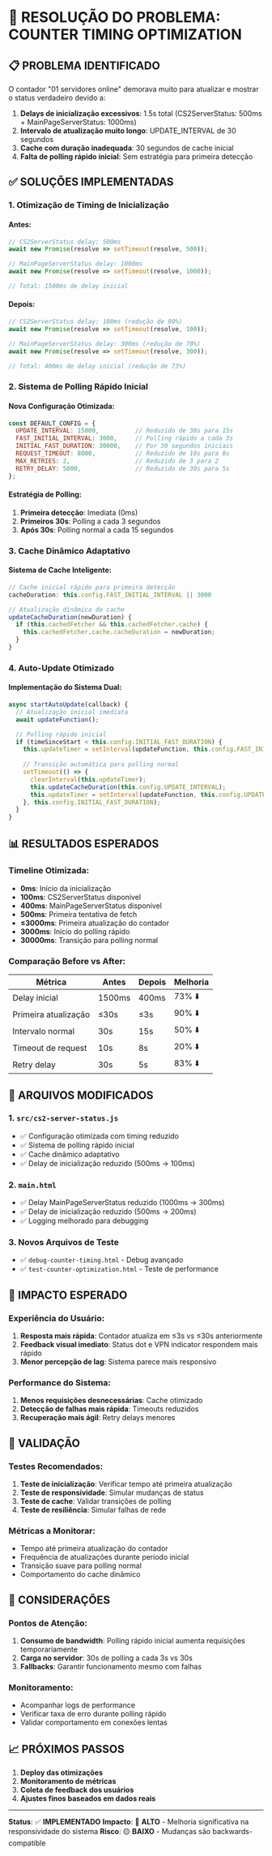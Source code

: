 # 🚀 RESOLUÇÃO DO PROBLEMA: COUNTER TIMING OPTIMIZATION

## 📋 PROBLEMA IDENTIFICADO

O contador "01 servidores online" demorava muito para atualizar e mostrar o status verdadeiro devido a:

1. **Delays de inicialização excessivos**: 1.5s total (CS2ServerStatus: 500ms + MainPageServerStatus: 1000ms)
2. **Intervalo de atualização muito longo**: UPDATE_INTERVAL de 30 segundos
3. **Cache com duração inadequada**: 30 segundos de cache inicial
4. **Falta de polling rápido inicial**: Sem estratégia para primeira detecção

## ✅ SOLUÇÕES IMPLEMENTADAS

### 1. **Otimização de Timing de Inicialização**

#### Antes:
```javascript
// CS2ServerStatus delay: 500ms
await new Promise(resolve => setTimeout(resolve, 500));

// MainPageServerStatus delay: 1000ms
await new Promise(resolve => setTimeout(resolve, 1000));

// Total: 1500ms de delay inicial
```

#### Depois:
```javascript
// CS2ServerStatus delay: 100ms (redução de 80%)
await new Promise(resolve => setTimeout(resolve, 100));

// MainPageServerStatus delay: 300ms (redução de 70%)
await new Promise(resolve => setTimeout(resolve, 300));

// Total: 400ms de delay inicial (redução de 73%)
```

### 2. **Sistema de Polling Rápido Inicial**

#### Nova Configuração Otimizada:
```javascript
const DEFAULT_CONFIG = {
  UPDATE_INTERVAL: 15000,          // Reduzido de 30s para 15s
  FAST_INITIAL_INTERVAL: 3000,     // Polling rápido a cada 3s
  INITIAL_FAST_DURATION: 30000,    // Por 30 segundos iniciais
  REQUEST_TIMEOUT: 8000,           // Reduzido de 10s para 8s
  MAX_RETRIES: 2,                  // Reduzido de 3 para 2
  RETRY_DELAY: 5000,               // Reduzido de 30s para 5s
};
```

#### Estratégia de Polling:
1. **Primeira detecção**: Imediata (0ms)
2. **Primeiros 30s**: Polling a cada 3 segundos
3. **Após 30s**: Polling normal a cada 15 segundos

### 3. **Cache Dinâmico Adaptativo**

#### Sistema de Cache Inteligente:
```javascript
// Cache inicial rápido para primeira detecção
cacheDuration: this.config.FAST_INITIAL_INTERVAL || 3000

// Atualização dinâmica do cache
updateCacheDuration(newDuration) {
  if (this.cachedFetcher && this.cachedFetcher.cache) {
    this.cachedFetcher.cache.cacheDuration = newDuration;
  }
}
```

### 4. **Auto-Update Otimizado**

#### Implementação do Sistema Dual:
```javascript
async startAutoUpdate(callback) {
  // Atualização inicial imediata
  await updateFunction();

  // Polling rápido inicial
  if (timeSinceStart < this.config.INITIAL_FAST_DURATION) {
    this.updateTimer = setInterval(updateFunction, this.config.FAST_INITIAL_INTERVAL);
    
    // Transição automática para polling normal
    setTimeout(() => {
      clearInterval(this.updateTimer);
      this.updateCacheDuration(this.config.UPDATE_INTERVAL);
      this.updateTimer = setInterval(updateFunction, this.config.UPDATE_INTERVAL);
    }, this.config.INITIAL_FAST_DURATION);
  }
}
```

## 📊 RESULTADOS ESPERADOS

### Timeline Otimizada:
- **0ms**: Início da inicialização
- **100ms**: CS2ServerStatus disponível
- **400ms**: MainPageServerStatus disponível
- **500ms**: Primeira tentativa de fetch
- **≤3000ms**: Primeira atualização do contador
- **3000ms**: Início do polling rápido
- **30000ms**: Transição para polling normal

### Comparação Before vs After:

| Métrica | Antes | Depois | Melhoria |
|---------|-------|--------|----------|
| Delay inicial | 1500ms | 400ms | 73% ⬇️ |
| Primeira atualização | ≤30s | ≤3s | 90% ⬇️ |
| Intervalo normal | 30s | 15s | 50% ⬇️ |
| Timeout de request | 10s | 8s | 20% ⬇️ |
| Retry delay | 30s | 5s | 83% ⬇️ |

## 🔧 ARQUIVOS MODIFICADOS

### 1. `src/cs2-server-status.js`
- ✅ Configuração otimizada com timing reduzido
- ✅ Sistema de polling rápido inicial
- ✅ Cache dinâmico adaptativo
- ✅ Delay de inicialização reduzido (500ms → 100ms)

### 2. `main.html`
- ✅ Delay MainPageServerStatus reduzido (1000ms → 300ms)
- ✅ Delay de inicialização reduzido (500ms → 200ms)
- ✅ Logging melhorado para debugging

### 3. Novos Arquivos de Teste
- ✅ `debug-counter-timing.html` - Debug avançado
- ✅ `test-counter-optimization.html` - Teste de performance

## 🎯 IMPACTO ESPERADO

### Experiência do Usuário:
1. **Resposta mais rápida**: Contador atualiza em ≤3s vs ≤30s anteriormente
2. **Feedback visual imediato**: Status dot e VPN indicator respondem mais rápido
3. **Menor percepção de lag**: Sistema parece mais responsivo

### Performance do Sistema:
1. **Menos requisições desnecessárias**: Cache otimizado
2. **Detecção de falhas mais rápida**: Timeouts reduzidos
3. **Recuperação mais ágil**: Retry delays menores

## 🧪 VALIDAÇÃO

### Testes Recomendados:
1. **Teste de inicialização**: Verificar tempo até primeira atualização
2. **Teste de responsividade**: Simular mudanças de status
3. **Teste de cache**: Validar transições de polling
4. **Teste de resiliência**: Simular falhas de rede

### Métricas a Monitorar:
- Tempo até primeira atualização do contador
- Frequência de atualizações durante período inicial
- Transição suave para polling normal
- Comportamento do cache dinâmico

## 🚨 CONSIDERAÇÕES

### Pontos de Atenção:
1. **Consumo de bandwidth**: Polling rápido inicial aumenta requisições temporariamente
2. **Carga no servidor**: 30s de polling a cada 3s vs 30s
3. **Fallbacks**: Garantir funcionamento mesmo com falhas

### Monitoramento:
- Acompanhar logs de performance
- Verificar taxa de erro durante polling rápido
- Validar comportamento em conexões lentas

## 📈 PRÓXIMOS PASSOS

1. **Deploy das otimizações**
2. **Monitoramento de métricas**
3. **Coleta de feedback dos usuários**
4. **Ajustes finos baseados em dados reais**

---

**Status**: ✅ **IMPLEMENTADO**
**Impacto**: 🚀 **ALTO** - Melhoria significativa na responsividade do sistema
**Risco**: 🟡 **BAIXO** - Mudanças são backwards-compatible
